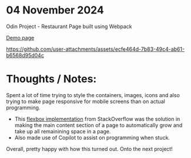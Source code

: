 # 04 November 2024

Odin Project - Restaurant Page built using Webpack

[Demo page](https://jessumguy.github.io/meow-restaurant-page/)

https://github.com/user-attachments/assets/ecfe464d-7b83-49c4-ab61-b6568d95d04c

# Thoughts / Notes:

Spent a lot of time trying to style the containers, images, icons and also trying to make page responsive for mobile screens than on actual programming. 
- This [flexbox implementation](https://jsfiddle.net/przemcio/xLhLuzf9/3/) from StackOverflow was the solution in making the main content section of a page to automatically grow and take up all remainining space in a page.
- Also made use of Copilot to assist on programming when stuck.

Overall, pretty happy with how this turned out. Onto the next project!
